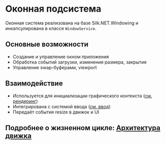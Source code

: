 # Оконная подсистема

Оконная система реализована на базе Silk.NET.Windowing и инкапсулирована в классе `WindowService`.

## Основные возможности
- Создание и управление окном приложения
- Обработка событий загрузки, изменения размера, закрытия
- Управление swap-буферами, viewport

## Взаимодействие
- Используется для инициализации графического контекста ([см. рендеринг](rendering.md))
- Интегрирована с системой ввода ([см. ввод](input.md))
- Передаёт события resize в движок и UI

## Подробнее о жизненном цикле: [Архитектура движка](engine.md) 
